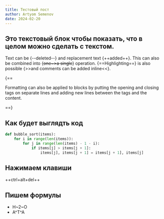 ```yaml
---
title: Тестовый пост
author: Artyom Semenov
date: 2024-02-20
---
```


## Это текстовый блок чтобы показать, что в целом можно сделать с текстом.

Text can be {--deleted--} and replacement text {++added++}. This can also be
combined into {~~one~>a single~~} operation. {==Highlighting==} is also
possible {>>and comments can be added inline<<}.

{==

Formatting can also be applied to blocks by putting the opening and closing
tags on separate lines and adding new lines between the tags and the content.

==}

## Как будет выглядть код

``` py title="bubble_sort.py"
def bubble_sort(items):
    for i in range(len(items)):
        for j in range(len(items) - 1 - i):
            if items[j] > items[j + 1]:
                items[j], items[j + 1] = items[j + 1], items[j]
```
## Нажимаем клавиши

++ctrl+alt+del++

## Пишем формулы

- H~2~O
- A^T^A

[^1]:
    А вот тут мы тестируем FootNotes. Можно их к примеру оставлять в постах где есть *